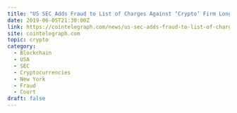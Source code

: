```yaml
---
title: "US SEC Adds Fraud to List of Charges Against ‘Crypto’ Firm Longfin"
date: 2019-06-05T21:30:00Z
link: https://cointelegraph.com/news/us-sec-adds-fraud-to-list-of-charges-against-crypto-firm-longfin?utm_medium=RSS&utm_source=hune
site: cointelegraph.com
topic: crypto
category:
  - Blockchain
  - USA
  - SEC
  - Cryptocurrencies
  - New York
  - Fraud
  - Court
draft: false
---
```

